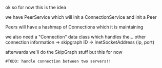 ok so for now this is the idea

we have PeerService which will init a ConnectionService and init a Peer

Peers will have a hashmap of Connections which it is maintaining

we also need a "Connection" data class which handles the... other connection information
 -> skipgraph ID
 -> InetSocketAddress (ip, port)

afterwards we'll do the SkipGraph stuff but this for now

`#TODO: handle connection between two servers!!`